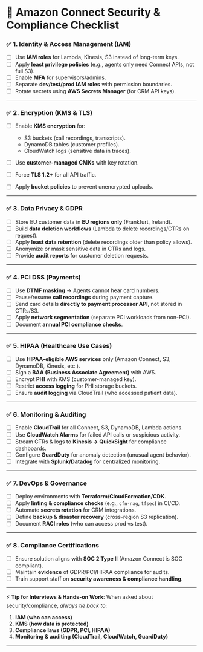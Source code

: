 # 🔐 Amazon Connect Security & Compliance Checklist

### ✅ 1. **Identity & Access Management (IAM)**

* [ ] Use **IAM roles** for Lambda, Kinesis, S3 instead of long-term keys.
* [ ] Apply **least privilege policies** (e.g., agents only need Connect APIs, not full S3).
* [ ] Enable **MFA** for supervisors/admins.
* [ ] Separate **dev/test/prod IAM roles** with permission boundaries.
* [ ] Rotate secrets using **AWS Secrets Manager** (for CRM API keys).

---

### ✅ 2. **Encryption (KMS & TLS)**

* [ ] Enable **KMS encryption** for:

  * S3 buckets (call recordings, transcripts).
  * DynamoDB tables (customer profiles).
  * CloudWatch logs (sensitive data in traces).
* [ ] Use **customer-managed CMKs** with key rotation.
* [ ] Force **TLS 1.2+** for all API traffic.
* [ ] Apply **bucket policies** to prevent unencrypted uploads.

---

### ✅ 3. **Data Privacy & GDPR**

* [ ] Store EU customer data in **EU regions only** (Frankfurt, Ireland).
* [ ] Build **data deletion workflows** (Lambda to delete recordings/CTRs on request).
* [ ] Apply **least data retention** (delete recordings older than policy allows).
* [ ] Anonymize or mask sensitive data in CTRs and logs.
* [ ] Provide **audit reports** for customer deletion requests.

---

### ✅ 4. **PCI DSS (Payments)**

* [ ] Use **DTMF masking** → Agents cannot hear card numbers.
* [ ] Pause/resume **call recordings** during payment capture.
* [ ] Send card details **directly to payment processor API**, not stored in CTRs/S3.
* [ ] Apply **network segmentation** (separate PCI workloads from non-PCI).
* [ ] Document **annual PCI compliance checks**.

---

### ✅ 5. **HIPAA (Healthcare Use Cases)**

* [ ] Use **HIPAA-eligible AWS services** only (Amazon Connect, S3, DynamoDB, Kinesis, etc.).
* [ ] Sign a **BAA (Business Associate Agreement)** with AWS.
* [ ] Encrypt **PHI** with KMS (customer-managed key).
* [ ] Restrict **access logging** for PHI storage buckets.
* [ ] Ensure **audit logging** via CloudTrail (who accessed patient data).

---

### ✅ 6. **Monitoring & Auditing**

* [ ] Enable **CloudTrail** for all Connect, S3, DynamoDB, Lambda actions.
* [ ] Use **CloudWatch Alarms** for failed API calls or suspicious activity.
* [ ] Stream CTRs & logs to **Kinesis → QuickSight** for compliance dashboards.
* [ ] Configure **GuardDuty** for anomaly detection (unusual agent behavior).
* [ ] Integrate with **Splunk/Datadog** for centralized monitoring.

---

### ✅ 7. **DevOps & Governance**

* [ ] Deploy environments with **Terraform/CloudFormation/CDK**.
* [ ] Apply **linting & compliance checks** (e.g., `cfn-nag`, `tfsec`) in CI/CD.
* [ ] Automate **secrets rotation** for CRM integrations.
* [ ] Define **backup & disaster recovery** (cross-region S3 replication).
* [ ] Document **RACI roles** (who can access prod vs test).

---

### ✅ 8. **Compliance Certifications**

* [ ] Ensure solution aligns with **SOC 2 Type II** (Amazon Connect is SOC compliant).
* [ ] Maintain **evidence** of GDPR/PCI/HIPAA compliance for audits.
* [ ] Train support staff on **security awareness & compliance handling**.

---

⚡ **Tip for Interviews & Hands-on Work**:
When asked about security/compliance, *always tie back to*:

1. **IAM (who can access)**
2. **KMS (how data is protected)**
3. **Compliance laws (GDPR, PCI, HIPAA)**
4. **Monitoring & auditing (CloudTrail, CloudWatch, GuardDuty)**

---

